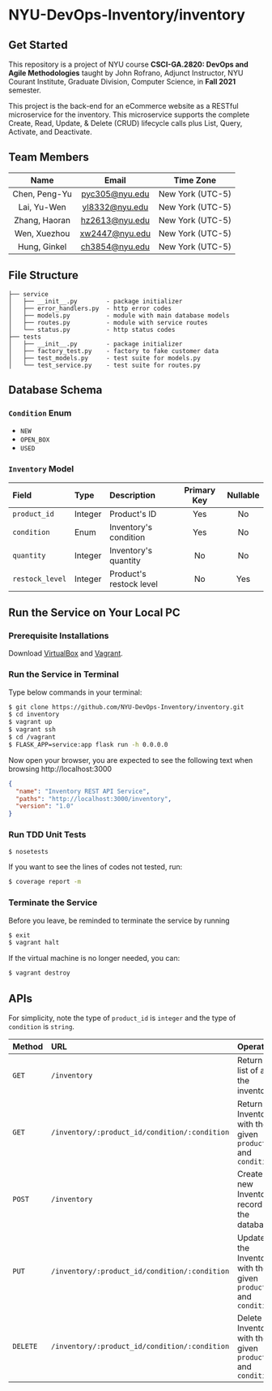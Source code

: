 # NYU-DevOps-Inventory/inventory

## Get Started

This repository is a project of NYU course **CSCI-GA.2820: DevOps and Agile Methodologies** taught by John Rofrano, Adjunct Instructor, NYU Courant Institute, Graduate Division, Computer Science, in **Fall 2021** semester.

This project is the back-end for an eCommerce website as a RESTful microservice for the inventory. This microservice supports the complete Create, Read, Update, & Delete (CRUD) lifecycle calls plus List, Query, Activate, and Deactivate.

## Team Members

|     Name      |     Email      |    Time Zone     |
| :-----------: | :------------: | :--------------: |
| Chen, Peng-Yu | pyc305@nyu.edu | New York (UTC-5) |
|  Lai, Yu-Wen  | yl8332@nyu.edu | New York (UTC-5) |
| Zhang, Haoran | hz2613@nyu.edu | New York (UTC-5) |
| Wen, Xuezhou  | xw2447@nyu.edu | New York (UTC-5) |
| Hung, Ginkel  | ch3854@nyu.edu | New York (UTC-5) |

## File Structure

```
├── service
│   ├── __init__.py        - package initializer
│   ├── error_handlers.py  - http error codes
│   ├── models.py          - module with main database models
│   ├── routes.py          - module with service routes
│   └── status.py          - http status codes
├── tests
│   ├── __init__.py        - package initializer
│   ├── factory_test.py    - factory to fake customer data
│   ├── test_models.py     - test suite for models.py
│   └── test_service.py    - test suite for routes.py
```

## Database Schema

### `Condition` Enum

- `NEW`
- `OPEN_BOX`
- `USED`

### `Inventory` Model

| Field           | Type    | Description             | Primary Key | Nullable |
| :-------------- | :------ | :---------------------- | :---------: | :------: |
| `product_id`    | Integer | Product's ID            |     Yes     |    No    |
| `condition`     | Enum    | Inventory's condition   |     Yes     |    No    |
| `quantity`      | Integer | Inventory's quantity    |     No      |    No    |
| `restock_level` | Integer | Product's restock level |     No      |   Yes    |

## Run the Service on Your Local PC

### Prerequisite Installations

Download [VirtualBox](https://www.virtualbox.org/) and [Vagrant](https://www.vagrantup.com/).

### Run the Service in Terminal

Type below commands in your terminal:

```bash
$ git clone https://github.com/NYU-DevOps-Inventory/inventory.git
$ cd inventory
$ vagrant up
$ vagrant ssh
$ cd /vagrant
$ FLASK_APP=service:app flask run -h 0.0.0.0
```

Now open your browser, you are expected to see the following text when browsing http://localhost:3000

```json
{
  "name": "Inventory REST API Service",
  "paths": "http://localhost:3000/inventory",
  "version": "1.0"
}
```

### Run TDD Unit Tests

```bash
$ nosetests
```

If you want to see the lines of codes not tested, run:

```bash
$ coverage report -m
```

### Terminate the Service

Before you leave, be reminded to terminate the service by running

```bash
$ exit
$ vagrant halt
```

If the virtual machine is no longer needed, you can:

```bash
$ vagrant destroy
```

## APIs

For simplicity, note the type of `product_id` is `integer` and the type of `condition` is `string`.

| Method   | URL                                           | Operation                                                        |
| :------- | :-------------------------------------------- | :--------------------------------------------------------------- |
| `GET`    | `/inventory`                                  | Return a list of all the inventory                               |
| `GET`    | `/inventory/:product_id/condition/:condition` | Return the Inventory with the given `product_id` and `condition` |
| `POST`   | `/inventory`                                  | Create a new Inventory record in the database                    |
| `PUT`    | `/inventory/:product_id/condition/:condition` | Update the Inventory with the given `product_id` and `condition` |
| `DELETE` | `/inventory/:product_id/condition/:condition` | Delete the Inventory with the given `product_id` and `condition` |
